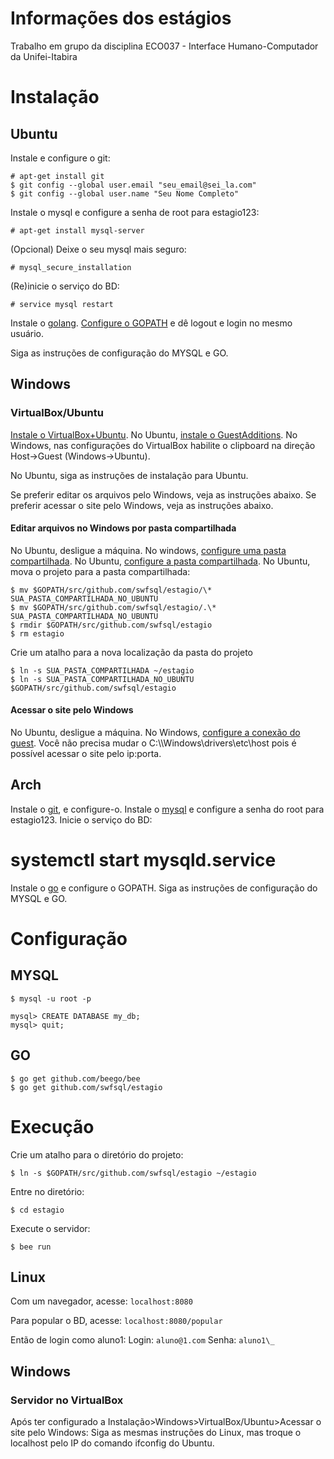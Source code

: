 # Informações dos estágios
Trabalho em grupo da disciplina ECO037 - Interface Humano-Computador da Unifei-Itabira

# Instalação

## Ubuntu
Instale e configure o git:
```console
# apt-get install git
$ git config --global user.email "seu_email@sei_la.com"
$ git config --global user.name "Seu Nome Completo"
```

Instale o mysql e configure a senha de root para estagio123:
```console
# apt-get install mysql-server
```
(Opcional) Deixe o seu mysql mais seguro:
```console
# mysql_secure_installation
```
(Re)inicie o serviço do BD:
```console
# service mysql restart
```

Instale o [golang](https://github.com/golang/go/wiki/Ubuntu).
[Configure o GOPATH](https://stackoverflow.com/questions/21001387/how-do-i-set-the-gopath-environment-variable-on-ubuntu-what-file-must-i-edit) e dê logout e login no mesmo usuário.

Siga as instruções de configuração do MYSQL e GO.

## Windows
### VirtualBox/Ubuntu
[Instale o VirtualBox+Ubuntu](http://pt.wikihow.com/Instalar-o-Ubuntu-no-VirtualBox).
No Ubuntu, [instale o GuestAdditions](http://www.htpcbeginner.com/install-virtualbox-guest-additions-on-ubuntu-debian/).
No Windows, nas configurações do VirtualBox habilite o clipboard na direção Host->Guest (Windows->Ubuntu).

No Ubuntu, siga as instruções de instalação para Ubuntu.

Se preferir editar os arquivos pelo Windows, veja as instruções abaixo.
Se preferir acessar o site pelo Windows, veja as instruções abaixo.

#### Editar arquivos no Windows por pasta compartilhada
No Ubuntu, desligue a máquina. 
No windows, [configure uma pasta compartilhada](http://www.htpcbeginner.com/setup-virtualbox-shared-folders-linux-windows/).
No Ubuntu, [configure a pasta compartilhada](http://www.htpcbeginner.com/mount-virtualbox-shared-folder-on-ubuntu-linux/).
No Ubuntu, mova o projeto para a pasta compartilhada:
```console
$ mv $GOPATH/src/github.com/swfsql/estagio/\* SUA_PASTA_COMPARTILHADA_NO_UBUNTU
$ mv $GOPATH/src/github.com/swfsql/estagio/.\* SUA_PASTA_COMPARTILHADA_NO_UBUNTU
$ rmdir $GOPATH/src/github.com/swfsql/estagio
$ rm estagio
```
Crie um atalho para a nova localização da pasta do projeto
```console
$ ln -s SUA_PASTA_COMPARTILHADA ~/estagio
$ ln -s SUA_PASTA_COMPARTILHADA_NO_UBUNTU $GOPATH/src/github.com/swfsql/estagio
```

#### Acessar o site pelo Windows
No Ubuntu, desligue a máquina.
No Windows, [configure a conexão do guest](https://askubuntu.com/questions/52147/how-can-i-access-apache-on-virtualbox-guest-from-host). Você não precisa mudar o C:\\\\Windows\drivers\etc\host pois é possível acessar o site pelo ip:porta.

## Arch
Instale o [git](https://wiki.archlinux.org/index.php/git), e configure-o.
Instale o [mysql](https://wiki.archlinux.org/index.php/MySQL) e configure a senha do root para estagio123.
Inicie o serviço do BD:
# systemctl start mysqld.service
Instale o [go](https://wiki.archlinux.org/index.php/Go) e configure o GOPATH.
Siga as instruções de configuração do MYSQL e GO.

# Configuração

## MYSQL
```console
$ mysql -u root -p
```
```mysql
mysql> CREATE DATABASE my_db;	
mysql> quit;
```

## GO
```console
$ go get github.com/beego/bee
$ go get github.com/swfsql/estagio
```


# Execução
Crie um atalho para o diretório do projeto:
```console
$ ln -s $GOPATH/src/github.com/swfsql/estagio ~/estagio
```
Entre no diretório:
```console
$ cd estagio
```
Execute o servidor:
```console
$ bee run
```

## Linux
Com um navegador, acesse: 
`localhost:8080`

Para popular o BD, acesse: 
`localhost:8080/popular`

Então de login como aluno1: 
Login: `aluno@1.com` 
Senha: `aluno1\_`

## Windows
### Servidor no VirtualBox
Após ter configurado a Instalação>Windows>VirtualBox/Ubuntu>Acessar o site pelo Windows:
Siga as mesmas instruções do Linux, mas troque o localhost pelo IP do comando ifconfig do Ubuntu.
